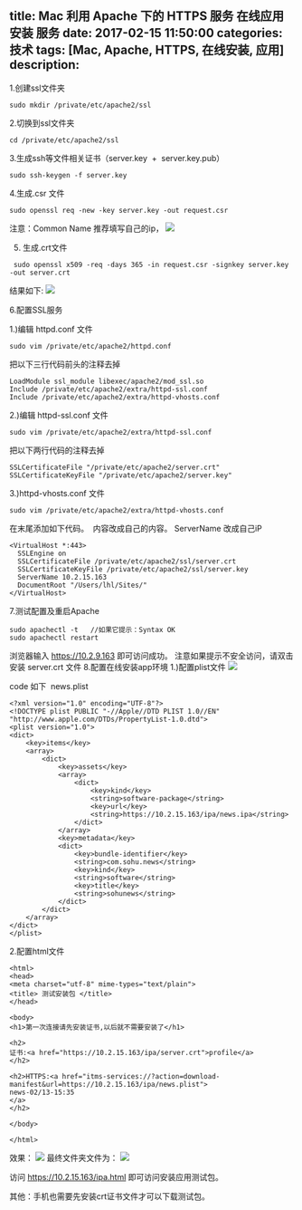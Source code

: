 title: Mac 利用 Apache 下的 HTTPS 服务 在线应用 安装 服务
date: 2017-02-15 11:50:00
categories: 技术
tags: [Mac, Apache, HTTPS, 在线安装, 应用]
description:
---
1.创建ssl文件夹


```objc
sudo mkdir /private/etc/apache2/ssl 
```


2.切换到ssl文件夹


```objc
cd /private/etc/apache2/ssl
```


3.生成ssh等文件相关证书（server.key  +  server.key.pub）




```objc
sudo ssh-keygen -f server.key
```


4.生成.csr 文件


```objc
sudo openssl req -new -key server.key -out request.csr
```


注意：Common Name 推荐填写自己的ip，
![](http://img.blog.csdn.net/20170215113732595?watermark/2/text/aHR0cDovL2Jsb2cuY3Nkbi5uZXQvbGlob25nbGk1Mjg2Mjg=/font/5a6L5L2T/fontsize/400/fill/I0JBQkFCMA==/dissolve/70/gravity/Center)



5. 生成.crt文件


```objc
 sudo openssl x509 -req -days 365 -in request.csr -signkey server.key -out server.crt
```



结果如下:
![](http://img.blog.csdn.net/20170215112357497?watermark/2/text/aHR0cDovL2Jsb2cuY3Nkbi5uZXQvbGlob25nbGk1Mjg2Mjg=/font/5a6L5L2T/fontsize/400/fill/I0JBQkFCMA==/dissolve/70/gravity/Center)



6.配置SSL服务

1.)编辑 httpd.conf 文件


```objc
sudo vim /private/etc/apache2/httpd.conf
```

把以下三行代码前头的注释去掉



```objc
LoadModule ssl_module libexec/apache2/mod_ssl.so
Include /private/etc/apache2/extra/httpd-ssl.conf
Include /private/etc/apache2/extra/httpd-vhosts.conf
```

2.)编辑 httpd-ssl.conf 文件




```objc
sudo vim /private/etc/apache2/extra/httpd-ssl.conf
```


把以下两行代码的注释去掉



```objc
SSLCertificateFile "/private/etc/apache2/server.crt"
SSLCertificateKeyFile "/private/etc/apache2/server.key"
```

3.)httpd-vhosts.conf 文件





```objc
sudo vim /private/etc/apache2/extra/httpd-vhosts.conf
```



在末尾添加如下代码。  内容改成自己的内容。 ServerName 改成自己iP


```objc
<VirtualHost *:443>
  SSLEngine on
  SSLCertificateFile /private/etc/apache2/ssl/server.crt
  SSLCertificateKeyFile /private/etc/apache2/ssl/server.key
  ServerName 10.2.15.163
  DocumentRoot "/Users/lhl/Sites/"
</VirtualHost>
```

7.测试配置及重启Apache


```objc
sudo apachectl -t   //如果它提示：Syntax OK 
sudo apachectl restart
```

浏览器输入 https://10.2.9.163 即可访问成功。
注意如果提示不安全访问，请双击安装 server.crt 文件
8.配置在线安装app环境
1.)配置plist文件
![](http://img.blog.csdn.net/20170215114305004?watermark/2/text/aHR0cDovL2Jsb2cuY3Nkbi5uZXQvbGlob25nbGk1Mjg2Mjg=/font/5a6L5L2T/fontsize/400/fill/I0JBQkFCMA==/dissolve/70/gravity/Center)

code 如下  news.plist

```objc
<?xml version="1.0" encoding="UTF-8"?>
<!DOCTYPE plist PUBLIC "-//Apple//DTD PLIST 1.0//EN" "http://www.apple.com/DTDs/PropertyList-1.0.dtd">
<plist version="1.0">
<dict>
	<key>items</key>
	<array>
		<dict>
			<key>assets</key>
			<array>
				<dict>
					<key>kind</key>
					<string>software-package</string>
					<key>url</key>
					<string>https://10.2.15.163/ipa/news.ipa</string>
				</dict>
			</array>
			<key>metadata</key>
			<dict>
				<key>bundle-identifier</key>
				<string>com.sohu.news</string>
				<key>kind</key>
				<string>software</string>
				<key>title</key>
				<string>sohunews</string>
			</dict>
		</dict>
	</array>
</dict>
</plist>
```



2.配置html文件


```objc
<html>
<head>
<meta charset="utf-8" mime-types="text/plain">
<title> 测试安装包 </title>
</head>

<body>
<h1>第一次连接请先安装证书,以后就不需要安装了</h1>

<h2>
证书:<a href="https://10.2.15.163/ipa/server.crt">profile</a>
</h2>

<h2>HTTPS:<a href="itms-services://?action=download-manifest&url=https://10.2.15.163/ipa/news.plist">
news-02/13-15:35
</a>
</h2>

</body>

</html>
```


效果：
![](http://img.blog.csdn.net/20170215115806323?watermark/2/text/aHR0cDovL2Jsb2cuY3Nkbi5uZXQvbGlob25nbGk1Mjg2Mjg=/font/5a6L5L2T/fontsize/400/fill/I0JBQkFCMA==/dissolve/70/gravity/Center)
最终文件夹文件为：
![](http://img.blog.csdn.net/20170215114820303?watermark/2/text/aHR0cDovL2Jsb2cuY3Nkbi5uZXQvbGlob25nbGk1Mjg2Mjg=/font/5a6L5L2T/fontsize/400/fill/I0JBQkFCMA==/dissolve/70/gravity/Center)



访问 https://10.2.15.163/ipa.html 即可访问安装应用测试包。


其他：手机也需要先安装crt证书文件才可以下载测试包。


